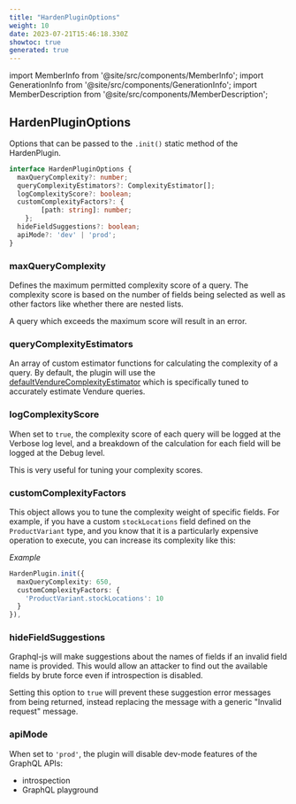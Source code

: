 ```yaml
---
title: "HardenPluginOptions"
weight: 10
date: 2023-07-21T15:46:18.330Z
showtoc: true
generated: true
---
```

<!-- This file was generated from the Vendure source. Do not modify. Instead, re-run the "docs:build" script -->
import MemberInfo from '@site/src/components/MemberInfo';
import GenerationInfo from '@site/src/components/GenerationInfo';
import MemberDescription from '@site/src/components/MemberDescription';


## HardenPluginOptions

<GenerationInfo sourceFile="packages/harden-plugin/src/types.ts" sourceLine="9" packageName="@vendure/harden-plugin" />

Options that can be passed to the `.init()` static method of the HardenPlugin.

```ts title="Signature"
interface HardenPluginOptions {
  maxQueryComplexity?: number;
  queryComplexityEstimators?: ComplexityEstimator[];
  logComplexityScore?: boolean;
  customComplexityFactors?: {
        [path: string]: number;
    };
  hideFieldSuggestions?: boolean;
  apiMode?: 'dev' | 'prod';
}
```

<div className="members-wrapper">

### maxQueryComplexity

<MemberInfo kind="property" type="number" default="1000"   />

Defines the maximum permitted complexity score of a query. The complexity score is based
on the number of fields being selected as well as other factors like whether there are nested
lists.

A query which exceeds the maximum score will result in an error.
### queryComplexityEstimators

<MemberInfo kind="property" type="ComplexityEstimator[]"   />

An array of custom estimator functions for calculating the complexity of a query. By default,
the plugin will use the <a href='/reference/typescript-api/core-plugins/harden-plugin/default-vendure-complexity-estimator#defaultvendurecomplexityestimator'>defaultVendureComplexityEstimator</a> which is specifically
tuned to accurately estimate Vendure queries.
### logComplexityScore

<MemberInfo kind="property" type="boolean" default="false"   />

When set to `true`, the complexity score of each query will be logged at the Verbose
log level, and a breakdown of the calculation for each field will be logged at the Debug level.

This is very useful for tuning your complexity scores.
### customComplexityFactors

<MemberInfo kind="property" type="{         [path: string]: number;     }"   />

This object allows you to tune the complexity weight of specific fields. For example,
if you have a custom `stockLocations` field defined on the `ProductVariant` type, and
you know that it is a particularly expensive operation to execute, you can increase
its complexity like this:

*Example*

```ts
HardenPlugin.init({
  maxQueryComplexity: 650,
  customComplexityFactors: {
    'ProductVariant.stockLocations': 10
  }
}),
```
### hideFieldSuggestions

<MemberInfo kind="property" type="boolean" default="true"   />

Graphql-js will make suggestions about the names of fields if an invalid field name is provided.
This would allow an attacker to find out the available fields by brute force even if introspection
is disabled.

Setting this option to `true` will prevent these suggestion error messages from being returned,
instead replacing the message with a generic "Invalid request" message.
### apiMode

<MemberInfo kind="property" type="'dev' | 'prod'" default="'prod'"   />

When set to `'prod'`, the plugin will disable dev-mode features of the GraphQL APIs:

- introspection
- GraphQL playground


</div>
